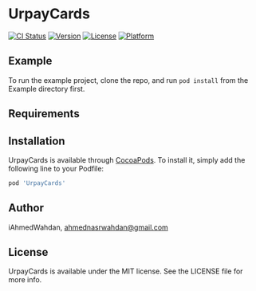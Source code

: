 # UrpayCards

[![CI Status](https://img.shields.io/travis/iAhmedWahdan/UrpayCards.svg?style=flat)](https://travis-ci.org/iAhmedWahdan/UrpayCards)
[![Version](https://img.shields.io/cocoapods/v/UrpayCards.svg?style=flat)](https://cocoapods.org/pods/UrpayCards)
[![License](https://img.shields.io/cocoapods/l/UrpayCards.svg?style=flat)](https://cocoapods.org/pods/UrpayCards)
[![Platform](https://img.shields.io/cocoapods/p/UrpayCards.svg?style=flat)](https://cocoapods.org/pods/UrpayCards)

## Example

To run the example project, clone the repo, and run `pod install` from the Example directory first.

## Requirements

## Installation

UrpayCards is available through [CocoaPods](https://cocoapods.org). To install
it, simply add the following line to your Podfile:

```ruby
pod 'UrpayCards'
```

## Author

iAhmedWahdan, ahmednasrwahdan@gmail.com

## License

UrpayCards is available under the MIT license. See the LICENSE file for more info.
